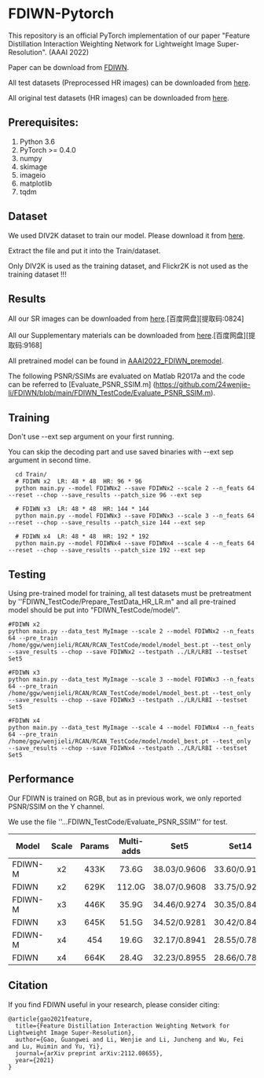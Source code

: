# FDIWN-Pytorch
This repository is an official PyTorch implementation of our paper "Feature Distillation Interaction Weighting Network for Lightweight Image Super-Resolution". (AAAI 2022)

Paper can be download from <a href="https://arxiv.org/abs/2112.08655">FDIWN</a>. 

All test datasets (Preprocessed HR images) can be downloaded from <a href="https://www.jianguoyun.com/p/DcrVSz0Q19ySBxiTs4oB">here</a>.

All original test datasets (HR images) can be downloaded from <a href="https://www.jianguoyun.com/p/DaSU0L4Q19ySBxi_qJAB">here</a>.


## Prerequisites:
1. Python 3.6
2. PyTorch >= 0.4.0
3. numpy
4. skimage
5. imageio
6. matplotlib
7. tqdm


## Dataset

We used DIV2K dataset to train our model. Please download it from <a href="https://data.vision.ee.ethz.ch/cvl/DIV2K/">here</a>.

Extract the file and put it into the Train/dataset.

Only DIV2K is used as the training dataset, and Flickr2K is not used as the training dataset !!!


## Results
All our SR images can be downloaded from <a href="https://pan.baidu.com/s/1BfATKktSv9jk3LlWPRQRZg">here</a>.[百度网盘][提取码:0824]

All our Supplementary materials can be downloaded from <a href="https://pan.baidu.com/s/1XwdEjCgiPfHTumGU4aWKiQ">here</a>.[百度网盘][提取码:9168]

All pretrained model can be found in <a href="https://github.com/24wenjie-li/FDIWN/tree/main/FDIWN_TrainCode/experiment">AAAI2022_FDIWN_premodel</a>.

The following PSNR/SSIMs are evaluated on Matlab R2017a and the code can be referred to [Evaluate_PSNR_SSIM.m]
(https://github.com/24wenjie-li/FDIWN/blob/main/FDIWN_TestCode/Evaluate_PSNR_SSIM.m).


## Training
Don't use --ext sep argument on your first running.

You can skip the decoding part and use saved binaries with --ext sep argument in second time.
 
```
  cd Train/
  # FDIWN x2  LR: 48 * 48  HR: 96 * 96
  python main.py --model FDIWNx2 --save FDIWNx2 --scale 2 --n_feats 64  --reset --chop --save_results --patch_size 96 --ext sep
  
  # FDIWN x3  LR: 48 * 48  HR: 144 * 144
  python main.py --model FDIWNx3 --save FDIWNx3 --scale 3 --n_feats 64  --reset --chop --save_results --patch_size 144 --ext sep
  
  # FDIWN x4  LR: 48 * 48  HR: 192 * 192
  python main.py --model FDIWNx4 --save FDIWNx4 --scale 4 --n_feats 64  --reset --chop --save_results --patch_size 192 --ext sep
```

## Testing
Using pre-trained model for training, all test datasets must be pretreatment by  ''FDIWN_TestCode/Prepare_TestData_HR_LR.m" and all pre-trained model should be put into "FDIWN_TestCode/model/".

```
#FDIWN x2
python main.py --data_test MyImage --scale 2 --model FDIWNx2 --n_feats 64 --pre_train /home/ggw/wenjieli/RCAN/RCAN_TestCode/model/model_best.pt --test_only --save_results --chop --save FDIWNx2 --testpath ../LR/LRBI --testset Set5

#FDIWN x3
python main.py --data_test MyImage --scale 3 --model FDIWNx3 --n_feats 64 --pre_train /home/ggw/wenjieli/RCAN/RCAN_TestCode/model/model_best.pt --test_only --save_results --chop --save FDIWNx3 --testpath ../LR/LRBI --testset Set5

#FDIWN x4
python main.py --data_test MyImage --scale 4 --model FDIWNx4 --n_feats 64 --pre_train /home/ggw/wenjieli/RCAN/RCAN_TestCode/model/model_best.pt --test_only --save_results --chop --save FDIWNx4 --testpath ../LR/LRBI --testset Set5
```

## Performance

Our FDIWN is trained on RGB, but as in previous work, we only reported PSNR/SSIM on the Y channel.

We use  the file  ''...FDIWN_TestCode/Evaluate_PSNR_SSIM'' for test.

Model|Scale|Params|Multi-adds|Set5|Set14|B100|Urban100|Manga109
--|:--:|:--:|:--:|:--:|:--:|:--:|:--:|:--:
FDIWN-M            |x2|433K|73.6G|38.03/0.9606|33.60/0.9179|32.17/0.8995|32.19/0.9284|null/null
FDIWN              |x2|629K|112.0G|38.07/0.9608|33.75/0.9201|32.23/0.9003|32.40/0.9305|38.85/0.9774
FDIWN-M            |x3|446K|35.9G|34.46/0.9274|30.35/0.8423|29.10/0.8051|28.16/0.8528|null/null
FDIWN              |x3|645K|51.5G|34.52/0.9281|30.42/0.8438|29.14/0.8065|28.36/0.8567|33.77/0.9456
FDIWN-M            |x4|454|19.6G|32.17/0.8941|28.55/0.7806|27.58/0.7364|26.02/0.7844|null/null
FDIWN              |x4|664K|28.4G|32.23/0.8955|28.66/0.7829|27.62/0.7380|26.28/0.7919|30.63/0.9098

## Citation

If you find FDIWN useful in your research, please consider citing:
```
@article{gao2021feature,
  title={Feature Distillation Interaction Weighting Network for Lightweight Image Super-Resolution},
  author={Gao, Guangwei and Li, Wenjie and Li, Juncheng and Wu, Fei and Lu, Huimin and Yu, Yi},
  journal={arXiv preprint arXiv:2112.08655},
  year={2021}
}
